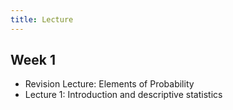 ```yaml
---
title: Lecture
---
```



<div class="how_qb">

## Week 1

- Revision Lecture: Elements of Probability
- Lecture 1: Introduction and descriptive statistics

<p>
<HButton type='Menu' title='Revision Lecture' src='./LectureRevision' />
<HButton type='Menu' title='Lecture 1' src='./Lecture1' />
</p>

</div>